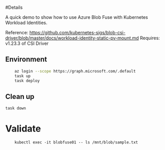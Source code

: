 #Details 

A quick demo to show how to use Azure Blob Fuse with Kubernetes Workload Identities.

Reference: https://github.com/kubernetes-sigs/blob-csi-driver/blob/master/docs/workload-identity-static-pv-mount.md
Requires: v1.23.3 of CSI Driver

## Environment
```bash
    az login --scope https://graph.microsoft.com/.default
    task up
    task deploy
```

## Clean up
```bash
task down
```

# Validate 
```
    kubectl exec -it blobfuse01 -- ls /mnt/blob/sample.txt
```